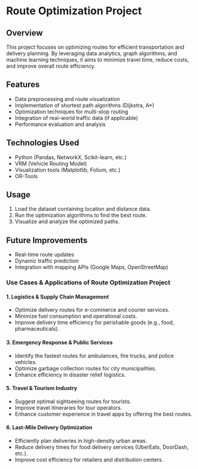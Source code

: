 # Route Optimization Project  

## Overview  
This project focuses on optimizing routes for efficient transportation and delivery planning. By leveraging data analytics, graph algorithms, and machine learning techniques, it aims to minimize travel time, reduce costs, and improve overall route efficiency.  

## Features  
- Data preprocessing and route visualization  
- Implementation of shortest path algorithms (Dijkstra, A*)  
- Optimization techniques for multi-stop routing  
- Integration of real-world traffic data (if applicable)  
- Performance evaluation and analysis  

## Technologies Used  
- Python (Pandas, NetworkX, Scikit-learn, etc.)  
- VRM (Vehicle Routing Model) 
- Visualization tools (Matplotlib, Folium, etc.)  
- OR-Tools

## Usage  
1. Load the dataset containing location and distance data.  
2. Run the optimization algorithms to find the best route.  
3. Visualize and analyze the optimized paths.  

## Future Improvements  
- Real-time route updates  
- Dynamic traffic prediction  
- Integration with mapping APIs (Google Maps, OpenStreetMap)

### **Use Cases & Applications of Route Optimization Project**  

#### **1. Logistics & Supply Chain Management**  
- Optimize delivery routes for e-commerce and courier services.  
- Minimize fuel consumption and operational costs.  
- Improve delivery time efficiency for perishable goods (e.g., food, pharmaceuticals).  

#### **3. Emergency Response & Public Services**  
- Identify the fastest routes for ambulances, fire trucks, and police vehicles.  
- Optimize garbage collection routes for city municipalities.  
- Enhance efficiency in disaster relief logistics.  

#### **5. Travel & Tourism Industry**  
- Suggest optimal sightseeing routes for tourists.  
- Improve travel itineraries for tour operators.  
- Enhance customer experience in travel apps by offering the best routes.  

#### **6. Last-Mile Delivery Optimization**  
- Efficiently plan deliveries in high-density urban areas.  
- Reduce delivery times for food delivery services (UberEats, DoorDash, etc.).  
- Improve cost efficiency for retailers and distribution centers.  
